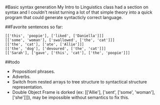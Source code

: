 #Basic syntax generation
My Intro to Linguistics class had a section on syntax and I couldn't resist turning a lot of that simple theory into a quick program that could generate syntacticly correct language.

##Favorite sentences so far:
```
[['this', 'poopie'], ['liked', ['Daniella']]]
[['some', 'woman'], ['swallowed', ['the', 'cat']]]
[['the', 'cat'], ['ate', ['Allie']]]
[['the', 'dog'], ['devoured', ['the', 'cat']]]
[['Sarah'], ['gave', ['this', 'cat'], ['the', 'poopie']]]
```

##todo
* Propositionl phrases.
* Adverbs.
* Switch from nested arrays to tree structure to syntactical structure representation.
* Double Object Frame is dorked (ex: [['Allie'], ['sent', ['some', 'woman'], ['she']]]), may be impossible without semantics to fix this.